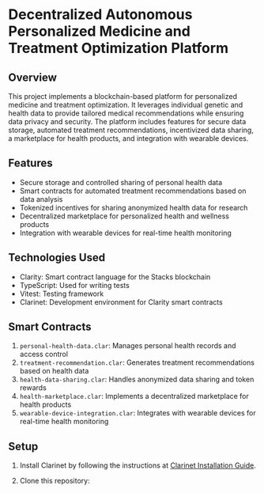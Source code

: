 # Decentralized Autonomous Personalized Medicine and Treatment Optimization Platform

## Overview

This project implements a blockchain-based platform for personalized medicine and treatment optimization. It leverages individual genetic and health data to provide tailored medical recommendations while ensuring data privacy and security. The platform includes features for secure data storage, automated treatment recommendations, incentivized data sharing, a marketplace for health products, and integration with wearable devices.

## Features

- Secure storage and controlled sharing of personal health data
- Smart contracts for automated treatment recommendations based on data analysis
- Tokenized incentives for sharing anonymized health data for research
- Decentralized marketplace for personalized health and wellness products
- Integration with wearable devices for real-time health monitoring

## Technologies Used

- Clarity: Smart contract language for the Stacks blockchain
- TypeScript: Used for writing tests
- Vitest: Testing framework
- Clarinet: Development environment for Clarity smart contracts

## Smart Contracts

1. `personal-health-data.clar`: Manages personal health records and access control
2. `treatment-recommendation.clar`: Generates treatment recommendations based on health data
3. `health-data-sharing.clar`: Handles anonymized data sharing and token rewards
4. `health-marketplace.clar`: Implements a decentralized marketplace for health products
5. `wearable-device-integration.clar`: Integrates with wearable devices for real-time health monitoring

## Setup

1. Install Clarinet by following the instructions at [Clarinet Installation Guide](https://github.com/hirosystems/clarinet#installation).

2. Clone this repository:

